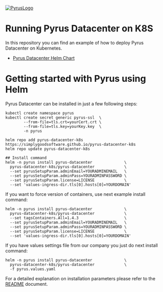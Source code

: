 [![PyrusLogo](https://pyrus.com/images/logo/logo_small_x2.png)](https://pyrus.com)

# Running Pyrus Datacenter on K8S

In this repository you can find an example of how to deploy Pyrus Datacenter on Kubernetes.
 * [Pyrus Datacenter Helm Chart](https://github.com/simplygoodsoftware/pyrus-datacenter-k8s/tree/main/pyrus-datacenter)

# Getting started with Pyrus using Helm

Pyrus Datacenter can be installed in just a few following steps:
```
kubectl create namespace pyrus
kubectl create secret generic pyrus-ssl  \
        --from-file=tls.crt=yourCert.crt \
        --from-file=tls.key=yourKey.key  \
        -n pyrus

helm repo add pyrus-datacenter-k8s https://simplygoodsoftware.github.io/pyrus-datacenter-k8s
helm repo update pyrus-datacenter-k8s

## Install command
helm -n pyrus install pyrus-datacenter              \
  pyrus-datacenter-k8s/pyrus-datacenter             \
  --set pyrusSetupParam.adminEmail=YOURADMINEMAIL   \
  --set pyrusSetupParam.adminPass=YOURADMINPASSWORD \
  --set pyrusSetupParam.license=LICENSE             \
  --set 'values-ingress-dir.tls[0].hosts[0]=YOURDOMAIN'
```

If you want to force version of containers, use next example install command:
```
helm -n pyrus install pyrus-datacenter              \
  pyrus-datacenter-k8s/pyrus-datacenter             \
  --set tagsContainers.All=1.4.3                    \
  --set pyrusSetupParam.adminEmail=YOURADMINEMAIL   \
  --set pyrusSetupParam.adminPass=YOURADMINPASSWORD \
  --set pyrusSetupParam.license=LICENSE             \
  --set 'values-ingress-dir.tls[0].hosts[0]=YOURDOMAIN'
```

If you have values settings file from our company you just do next install command:
```
helm -n pyrus install pyrus-datacenter              \
  pyrus-datacenter-k8s/pyrus-datacenter             \
  -f pyrus.values.yaml
```

For a detailed explanation on installation parameters please refer to the [README](https://github.com/simplygoodsoftware/pyrus-datacenter-k8s/tree/main/pyrus-datacenter) document.

